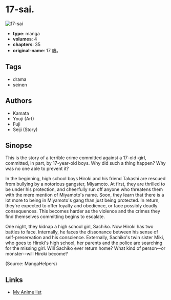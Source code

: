# 17-sai.

![17-sai](https://cdn.myanimelist.net/images/manga/2/64957.jpg)

-   **type**: manga
-   **volumes**: 4
-   **chapters**: 35
-   **original-name**: 17 歳。

## Tags

-   drama
-   seinen

## Authors

-   Kamata
-   Youji (Art)
-   Fuji
-   Seiji (Story)

## Sinopse

This is the story of a terrible crime committed against a 17-old-girl, committed, in part, by 17-year-old boys. Why did such a thing happen? Why was no one able to prevent it?

In the beginning, high school boys Hiroki and his friend Takashi are rescued from bullying by a notorious gangster, Miyamoto. At first, they are thrilled to be under his protection, and cheerfully run off anyone who threatens them with the mere mention of Miyamoto's name. Soon, they learn that there is a lot more to being in Miyamoto's gang than just being protected. In return, they're expected to offer loyalty and obedience, or face possibly deadly consequences. This becomes harder as the violence and the crimes they find themselves committing begins to escalate.

One night, they kidnap a high school girl, Sachiko. Now Hiroki has two battles to face. Internally, he faces the dissonance between his sense of self-preservation and his conscience. Externally, Sachiko's twin sister Miki, who goes to Hiroki's high school, her parents and the police are searching for the missing girl. Will Sachiko ever return home? What kind of person--or monster--will Hiroki become?

(Source: MangaHelpers)

## Links

-   [My Anime list](https://myanimelist.net/manga/24959/17-sai)
